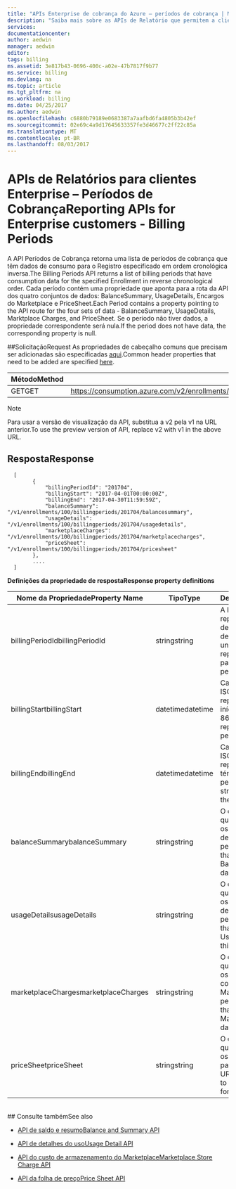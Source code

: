 ```yaml
---
title: "APIs Enterprise de cobrança do Azure – períodos de cobrança | Microsoft Docs"
description: "Saiba mais sobre as APIs de Relatório que permitem a clientes Enterprise do Azure efetuar pull dos dados de consumo de modo programático."
services: 
documentationcenter: 
author: aedwin
manager: aedwin
editor: 
tags: billing
ms.assetid: 3e817b43-0696-400c-a02e-47b7817f9b77
ms.service: billing
ms.devlang: na
ms.topic: article
ms.tgt_pltfrm: na
ms.workload: billing
ms.date: 04/25/2017
ms.author: aedwin
ms.openlocfilehash: c6880b79189e0683387a7aafbd6fa4805b3b42ef
ms.sourcegitcommit: 02e69c4a9d17645633357fe3d46677c2ff22c85a
ms.translationtype: MT
ms.contentlocale: pt-BR
ms.lasthandoff: 08/03/2017
---
```

# <a name="reporting-apis-for-enterprise-customers---billing-periods"></a><span data-ttu-id="82dd1-103">APIs de Relatórios para clientes Enterprise – Períodos de Cobrança</span><span class="sxs-lookup"><span data-stu-id="82dd1-103">Reporting APIs for Enterprise customers - Billing Periods</span></span>

<span data-ttu-id="82dd1-104">A API Períodos de Cobrança retorna uma lista de períodos de cobrança que têm dados de consumo para o Registro especificado em ordem cronológica inversa.</span><span class="sxs-lookup"><span data-stu-id="82dd1-104">The Billing Periods API returns a list of billing periods that have consumption data for the specified Enrollment in reverse chronological order.</span></span> <span data-ttu-id="82dd1-105">Cada período contém uma propriedade que aponta para a rota da API dos quatro conjuntos de dados: BalanceSummary, UsageDetails, Encargos do Marketplace e PriceSheet.</span><span class="sxs-lookup"><span data-stu-id="82dd1-105">Each Period contains a property pointing to the API route for the four sets of data - BalanceSummary, UsageDetails, Marktplace Charges, and PriceSheet.</span></span> <span data-ttu-id="82dd1-106">Se o período não tiver dados, a propriedade correspondente será nula.</span><span class="sxs-lookup"><span data-stu-id="82dd1-106">If the period does not have data, the corresponding property is null.</span></span> 


##<a name="request"></a><span data-ttu-id="82dd1-107">Solicitação</span><span class="sxs-lookup"><span data-stu-id="82dd1-107">Request</span></span> 
<span data-ttu-id="82dd1-108">As propriedades de cabeçalho comuns que precisam ser adicionadas são especificadas [aqui](billing-enterprise-api.md).</span><span class="sxs-lookup"><span data-stu-id="82dd1-108">Common header properties that need to be added are specified [here](billing-enterprise-api.md).</span></span> 

|<span data-ttu-id="82dd1-109">Método</span><span class="sxs-lookup"><span data-stu-id="82dd1-109">Method</span></span> | <span data-ttu-id="82dd1-110">URI da solicitação</span><span class="sxs-lookup"><span data-stu-id="82dd1-110">Request URI</span></span>|
|-|-|
|<span data-ttu-id="82dd1-111">GET</span><span class="sxs-lookup"><span data-stu-id="82dd1-111">GET</span></span>| <span data-ttu-id="82dd1-112">https://consumption.azure.com/v2/enrollments/{enrollmentNumber}/billingperiods</span><span class="sxs-lookup"><span data-stu-id="82dd1-112">https://consumption.azure.com/v2/enrollments/{enrollmentNumber}/billingperiods</span></span>|

> [!Note]
> <span data-ttu-id="82dd1-113">Para usar a versão de visualização da API, substitua a v2 pela v1 na URL anterior.</span><span class="sxs-lookup"><span data-stu-id="82dd1-113">To use the preview version of API, replace v2 with v1 in the above URL.</span></span>
>

## <a name="response"></a><span data-ttu-id="82dd1-114">Resposta</span><span class="sxs-lookup"><span data-stu-id="82dd1-114">Response</span></span>
 
    
    
      [
            {
                "billingPeriodId": "201704",
                "billingStart": "2017-04-01T00:00:00Z",
                "billingEnd": "2017-04-30T11:59:59Z",
                "balanceSummary": "/v1/enrollments/100/billingperiods/201704/balancesummary",
                "usageDetails": "/v1/enrollments/100/billingperiods/201704/usagedetails",
                "marketplaceCharges": "/v1/enrollments/100/billingperiods/201704/marketplacecharges",
                "priceSheet": "/v1/enrollments/100/billingperiods/201704/pricesheet"
            },          
            ....
      ]
    

<span data-ttu-id="82dd1-115">**Definições da propriedade de resposta**</span><span class="sxs-lookup"><span data-stu-id="82dd1-115">**Response property definitions**</span></span>

|<span data-ttu-id="82dd1-116">Nome da Propriedade</span><span class="sxs-lookup"><span data-stu-id="82dd1-116">Property Name</span></span>| <span data-ttu-id="82dd1-117">Tipo</span><span class="sxs-lookup"><span data-stu-id="82dd1-117">Type</span></span>| <span data-ttu-id="82dd1-118">Descrição</span><span class="sxs-lookup"><span data-stu-id="82dd1-118">Description</span></span>
|-|-|-|
|<span data-ttu-id="82dd1-119">billingPeriodId</span><span class="sxs-lookup"><span data-stu-id="82dd1-119">billingPeriodId</span></span>| <span data-ttu-id="82dd1-120">string</span><span class="sxs-lookup"><span data-stu-id="82dd1-120">string</span></span>| <span data-ttu-id="82dd1-121">A ID exclusiva que representa um determinado período de cobrança</span><span class="sxs-lookup"><span data-stu-id="82dd1-121">The unique Id that represents a particular Billing period</span></span>|
|<span data-ttu-id="82dd1-122">billingStart</span><span class="sxs-lookup"><span data-stu-id="82dd1-122">billingStart</span></span>| <span data-ttu-id="82dd1-123">datetime</span><span class="sxs-lookup"><span data-stu-id="82dd1-123">datetime</span></span>| <span data-ttu-id="82dd1-124">Cadeia de caracteres ISO 8601 que representa a data de início do período</span><span class="sxs-lookup"><span data-stu-id="82dd1-124">ISO 8601 string representing the period start date</span></span>|
|<span data-ttu-id="82dd1-125">billingEnd</span><span class="sxs-lookup"><span data-stu-id="82dd1-125">billingEnd</span></span>| <span data-ttu-id="82dd1-126">datetime</span><span class="sxs-lookup"><span data-stu-id="82dd1-126">datetime</span></span>| <span data-ttu-id="82dd1-127">Cadeia de caracteres ISO 8601 que representa a data de término do período</span><span class="sxs-lookup"><span data-stu-id="82dd1-127">ISO 8601 string representing the period end date</span></span>|
|<span data-ttu-id="82dd1-128">balanceSummary</span><span class="sxs-lookup"><span data-stu-id="82dd1-128">balanceSummary</span></span>| <span data-ttu-id="82dd1-129">string</span><span class="sxs-lookup"><span data-stu-id="82dd1-129">string</span></span>| <span data-ttu-id="82dd1-130">O caminho da URL que encaminha para os dados de resumo de saldo para este período</span><span class="sxs-lookup"><span data-stu-id="82dd1-130">The URL path that routes to the Balance Summary data for this period</span></span>|
|<span data-ttu-id="82dd1-131">usageDetails</span><span class="sxs-lookup"><span data-stu-id="82dd1-131">usageDetails</span></span>| <span data-ttu-id="82dd1-132">string</span><span class="sxs-lookup"><span data-stu-id="82dd1-132">string</span></span>| <span data-ttu-id="82dd1-133">O caminho da URL que encaminha para os dados de detalhes de uso para este período</span><span class="sxs-lookup"><span data-stu-id="82dd1-133">The URL path that routes to the Usage Details data for this period</span></span>|
|<span data-ttu-id="82dd1-134">marketplaceCharges</span><span class="sxs-lookup"><span data-stu-id="82dd1-134">marketplaceCharges</span></span>| <span data-ttu-id="82dd1-135">string</span><span class="sxs-lookup"><span data-stu-id="82dd1-135">string</span></span>| <span data-ttu-id="82dd1-136">O caminho da URL que encaminha para os dados de cobranças do Marketplace para este período</span><span class="sxs-lookup"><span data-stu-id="82dd1-136">The URL path that routes to the Marketplace Charges data for this period</span></span>|
|<span data-ttu-id="82dd1-137">priceSheet</span><span class="sxs-lookup"><span data-stu-id="82dd1-137">priceSheet</span></span>| <span data-ttu-id="82dd1-138">string</span><span class="sxs-lookup"><span data-stu-id="82dd1-138">string</span></span>| <span data-ttu-id="82dd1-139">O caminho da URL que encaminha para os dados PriceSheet para este período</span><span class="sxs-lookup"><span data-stu-id="82dd1-139">The URL path that routes to the PriceSheet data for this period</span></span>|

<br/>
## <a name="see-also"></a><span data-ttu-id="82dd1-140">Consulte também</span><span class="sxs-lookup"><span data-stu-id="82dd1-140">See also</span></span>

* [<span data-ttu-id="82dd1-141">API de saldo e resumo</span><span class="sxs-lookup"><span data-stu-id="82dd1-141">Balance and Summary API</span></span>](billing-enterprise-api-balance-summary.md)

* [<span data-ttu-id="82dd1-142">API de detalhes do uso</span><span class="sxs-lookup"><span data-stu-id="82dd1-142">Usage Detail API</span></span>](billing-enterprise-api-usage-detail.md) 

* [<span data-ttu-id="82dd1-143">API do custo de armazenamento do Marketplace</span><span class="sxs-lookup"><span data-stu-id="82dd1-143">Marketplace Store Charge API</span></span>](billing-enterprise-api-marketplace-storecharge.md) 

* [<span data-ttu-id="82dd1-144">API da folha de preço</span><span class="sxs-lookup"><span data-stu-id="82dd1-144">Price Sheet API</span></span>](billing-enterprise-api-pricesheet.md)